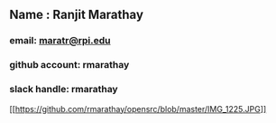 
## Name : Ranjit Marathay

### email: maratr@rpi.edu

### github account: rmarathay

### slack handle: rmarathay

[[https://github.com/rmarathay/opensrc/blob/master/IMG_1225.JPG]]
